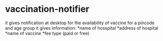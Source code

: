 # vaccination-notifier
it gives notification at desktop for the availability of vaccine for a pincode and age group
it gives information:
          *name of hosspital
          *address of hospital 
          *name of vaccine 
          *fee type (paid or free)
